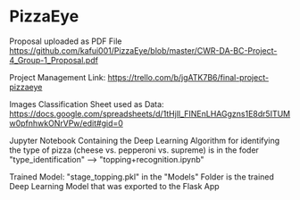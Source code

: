 # PizzaEye

Proposal uploaded as PDF File https://github.com/kafui001/PizzaEye/blob/master/CWR-DA-BC-Project-4_Group-1_Proposal.pdf

Project Management Link: https://trello.com/b/jgATK7B6/final-project-pizzaeye

Images Classification Sheet used as Data: https://docs.google.com/spreadsheets/d/1tHjll_FINEnLHAGgzns1E8dr5ITUMw0pfnhwkONrVPw/edit#gid=0

Jupyter Notebook Containing the Deep Learning Algorithm for identifying the type of pizza (cheese vs. pepperoni vs. supreme) is in the foder "type_identification" --> "topping+recognition.ipynb"

Trained Model: "stage_topping.pkl" in the "Models" Folder is the trained Deep Learning Model that was exported to the Flask App



